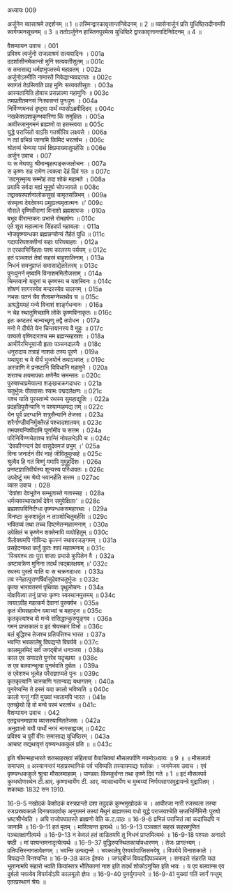 अध्यायः 009

अर्जुनेन व्यासाश्रमे तद्दर्शनम् ॥ 1 ॥ तस्मिन्द्वारकावृत्तान्तनिवेदनम् ॥ 2 ॥ व्यासेनार्जुनं प्रति युधिष्ठिरादीनामपि स्वर्गगमनसूचनम् ॥ 3 ॥ ततोऽर्जुनेन हास्तिनपुरमेत्य युधिष्ठिरे द्वारकावृत्तान्तादिनिवेदनम् ॥ 4 ॥

वैशम्पायन उवाच ।	001  
प्रविश्य त्वर्जुनो राजन्नाश्रमं सत्यवादिनः ।	001a  
ददर्शासीनमेकान्तो मुनिं सत्यवतीसुतम् ॥	001c  
स तमासाद्य धर्मज्ञमुपतस्थे महाव्रतम् ।	002a  
अर्जुनोऽस्मीति नामास्तै निवेद्याभ्यवदत्ततः ॥	002c  
स्वागतं तेऽस्त्विति प्राह मुनिः सत्यवतीसुतः ।	003a  
आस्यतामिति होवाच प्रसन्नात्मा महामुनिः ॥	003c  
तमप्रतीतमनसं निःश्वसन्तं पुनःपुनः ।	004a  
निर्विण्णमनसं दृष्ट्वा पार्थं व्यासोऽब्रवीदिदम् ॥	004c  
नखकेशदशाकुम्भवारिणा किं समुक्षितः ।	005a  
आवीरजानुगमनं ब्राह्मणो वा हतस्त्वया ॥	005c  
युद्धे पराजितो वाऽसि गतश्रीरिव लक्ष्यसे ।	006a  
न त्वां प्रभिन्नं जानामि किमिदं भरतर्षभ ।	006c  
श्रोतव्यं चेन्मया पार्थ क्षिप्रमाख्यातुमर्हसि ॥	006e  
अर्जुन उवाच ।	007  
यः स मेघवपुः श्रीमान्बृहत्पङ्कजलोचनः ।	007a  
स कृष्णः सह रामेण त्यक्त्वा देहं दिवं गतः ॥	007c  
\'तदनुस्मृत्य सम्मोहं तदा शोकं महामते ।	008a  
प्रयामि सर्वदा मह्यं मुमूर्षा चोपजायते ॥	008c  
तद्वाक्यस्पर्शनालोकसुखं चामृतसन्निभम् ।	009a  
संस्मृत्य देवदेवस्य प्रमुह्यत्यमृतात्मनः ॥\'	009c  
मौसले वृष्णिवीराणां विनाशो ब्रह्मशापजः ।	010a  
बभूव वीरान्तकरः प्रभासे रोमहर्षणः ॥	010c  
एते शूरा महात्मानः सिंहदर्पा महाबलाः ।	011a  
भोजवृष्ण्यन्धका ब्रह्मन्नन्योन्यं तैर्हतं युधि ॥	011c  
गदापरिघशक्तीनां सहाः परिघबाहवः ।	012a  
त एरकाभिर्निहताः पश्य कालस्य पर्ययम् ॥	012c  
हतं पञ्चशतं तेषां सहस्रं बाहुशालिनाम् ।	013a  
निधनं समनुप्राप्तं समासाद्येतरेतरम् ॥	013c  
पुनःपुनर्न मृष्यामि विनाशममितौजसाम् ।	014a  
चिन्तयानो यदूनां च कृष्णस्य च यशस्विनः ॥	014c  
शोषणं सागरस्येव मन्दरस्येव चालनम् ।	015a  
नभसः पतनं चैव शैत्यमग्नेस्तथैव च ॥	015c  
अश्रद्धेयमहं मन्ये विनाशं शार्ङ्गधन्वनः ।	016a  
न चेह स्थातुमिच्छामि लोके कृष्णविनाकृतः ॥	016c  
इतः कष्टतरं चान्यच्छृणु तद्वै तपोधन ।	017a  
मनो मे दीर्यते येन चिन्तयानस्य वै मुहुः ॥	017c  
पश्यतो वृष्णिदाराश्च मम ब्रह्मन्सहस्रशः ।	018a  
आभीरैरभिभूयाजौ हृताः पञ्चनदालयैः ॥	018c  
धनुरादाय तत्राहं नाशकं तस्य पूरणे ।	019a  
यथापुरा च मे वीर्यं भुजयोर्न तथाऽभवत् ॥	019c  
अस्त्राणि मे प्रनष्टानि विविधानि महामुने ।	020a  
शराश्च क्षयमापन्नाः क्षणेनैव समन्ततः ॥	020c  
पुरुषश्चाप्रमेयात्मा शङ्खचक्रगदाधरः ।	021a  
चतुर्भुजः पीतवासाः श्यामः पद्मदलेक्षणः ॥	021c  
यश्च याति पुरस्तान्मे रथस्य सुमहाद्युतिः ।	022a  
प्रदहन्रिपुसैन्यानि न पश्याम्यहमद्य तम् ॥	022c  
येन पूर्वं प्रदग्धानि शत्रुसैन्यानि तेजसा ।	023a  
शरैर्गाण्डीवनिर्मुक्तैरहं पश्चादशातयम् ॥	023c  
तमपश्यन्विषीदामि घूर्णामीव च सत्तम ।	024a  
परिनिर्विण्णचेताश्च शान्तिं नोपलभेऽपि च ॥	024c  
\'देवकीनन्दनं देवं वासुदेवमजं प्रभुम् ।\'	025a  
विना जनार्दनं वीरं नाहं जीवितुमुत्सहे ॥	025c  
श्रुत्वैव हि गतं विष्णुं ममापि मुमुहुर्दिशः ।	026a  
प्रनष्टज्ञातिवीर्यस्य शून्यस्य परिधावतः ॥	026c  
उपदेष्टुं मम श्रेयो भवानर्हति सत्तम ॥	027ac  
व्यास उवाच ।	028  
\'देवांशा देवभूतेन सम्भूतास्ते गतास्सह ।	028a  
धर्मव्यवस्थारक्षार्थं देवेन समुपेक्षिताः\' ॥	028c  
ब्रह्मशापविनिर्दग्धा वृष्ण्यन्धकसमहारथाः ।	029a  
विनष्टाः कुरुशार्दूल न ताञ्शोचितुमर्हसि ॥	029c  
भवितव्यं तथा तच्च दिष्टमेतन्महात्मनाम् ।	030a  
उपेक्षितं च कृष्णेन शक्तेनापि व्यपोहितुम् ॥	030c  
त्रैलोक्यमपि गोविन्दः कृत्स्नं स्थावरजङ्गमम् ।	031a  
प्रसहेदन्यथा कर्तुं कुतः शापं महात्मनाम् ॥	031c  
\'स्त्रियश्च ताः पुरा शप्ताः प्रभासे कुपितेन वै ।	032a  
अष्टावक्रेण मुनिना तदर्थं त्वद्बलक्षयम् ॥\'	032c  
रथस्य पुरतो याति यः स चक्रगदाधरः ।	033a  
तव स्नेहात्पुराणर्षिर्वासुदेवश्चतुर्भुजः ॥	033c  
कृत्वा भारावतरणं पृथिव्याः पृथुलोचनः ।	034a  
मोक्षयित्वा तनुं प्राप्तः कृष्णः स्वस्थानमुत्तमम् ॥	034c  
त्वयाऽपीह महत्कर्म देवानां पुरुषर्षभ ।	035a  
कृतं भीमसहायेन यमाभ्यां च महाभुज ॥	035c  
कृतकृत्यांश्च वो मन्ये संसिद्धान्कुरुपुङ्गव ।	036a  
गमनं प्राप्तकालं व इदं श्रेयस्करं विभो ॥	036c  
बलं बुद्धिश्च तेजश्च प्रतिपत्तिश्च भारत ।	037a  
भवन्ति भवकालेषु विपद्यन्ते विपर्यये ॥	037c  
कालमूलमिदं सर्वं जगद्बीजं धनञ्जय ।	038a  
काल एव समादत्ते पुनरेव यदृच्छया ॥	038c  
स एव बलवान्भूत्वा पुनर्भवति दुर्बलः ।	039a  
स एवेशश्च भूत्वेह परैराज्ञाप्यते पुनः ॥	039c  
कृतकृत्यानि चास्त्राणि गतान्यद्य यथागतम् ।	040a  
पुनरेष्यन्ति ते हस्तं यदा कालो भविष्यति ॥	040c  
कालो गन्तुं गतिं मुख्यां भवतामपि भारत ।	041a  
एतच्छ्रेयो हि वो मन्ये परमं भरतर्षभ ॥	041c  
वैशम्पायन उवाच ।	042  
एतद्वचनमाज्ञाय व्यासस्यामिततेजसः ।	042a  
अनुज्ञातो ययौ पार्थो नगरं नागसाह्वयम् ॥	042c  
प्रविश्य च पुरीं वीरः समासाद्य युधिष्ठिरम् ।	043a  
आचष्ट तद्यथावृत्तं वृष्ण्यन्धककुलं प्रति ॥ ॥	043c  

इति श्रीमन्महाभारते शतसाहस्र्यां संहितायां वैयासिक्यां मौसलपर्वणि नवमोऽध्यायः ॥ 9 ॥ 
॥ मौसलपर्व समाप्तम् ॥
अस्यानन्तरं महाप्रस्थानिकं पर्व भविष्यति तस्यायमाद्यः श्लोकः । 
जनमेजय उवाच । 
एवं वृष्ण्यन्धककुले श्रुत्वा मौसलमाहवम् । 
पाण्डवाः किमकुर्वन्त तथा कृष्णे दिवं गते ॥ 1 ॥ 
इदं मौसलपर्व कुम्भघोणस्थेन टी.आर्. कृष्णाचार्येण टी. आर्. व्यासाचार्येण च मुम्बय्यां निर्णयसागरमुद्रायन्त्रे मुद्रापितम् । शकाब्दाः 1832 सन 1910.

16-9-5 नखोदकं केशोदकं वस्त्रप्रान्तो दशा तदुदकं कुम्भमुखोदकं च । आवीरजा नारी रजस्वला तस्या रजःप्रस्रवकाले दिनत्रयादर्वाक् अनुगमनं तस्यां मैथुनं ब्राह्मणस्य वधो युद्धे पराजयश्चेति सप्तभिर्निमित्तैः पुरुषो भ्रष्टश्रीर्भवति । अपि राजोपघातस्ते ब्राह्मणो वेति क.ट.पाठः ॥ 16-9-6 प्रभिन्नं पराजितं त्वां कदाचिदपि न जानामि ॥ 16-9-11 हतं मृतम् । मारितवन्त इत्यर्थः ॥ 16-9-13 पञ्चशतं सहस्रं सहस्रगुणितं पञ्चलक्षाणीत्यर्थः ॥ 16-9-13 न केवलं हतं ताडितमपि तु निधनं प्राप्तमित्यर्थः ॥ 16-9-18 पश्यतः अनादरे षष्ठी । मां पश्यन्तमनादृत्येत्यर्थः ॥ 16-9-37 वुद्धिरुपस्थितकार्यावधारणम् । तेजः प्रागल्भ्यम् । प्रतिपत्तिरनागतावेक्षणम् । भवन्ति उत्पद्यन्ते । भवकालेषु ऐश्वर्यावाप्तिसमयेषु । विपर्यये विनाशकाले । विपद्यन्ते विनश्यन्ति ॥ 16-9-38 कालः ईश्वरः ।  जगद्बीजं वियदादिपञ्चकम् । समादत्ते संहरति यदा भूतानामपि संहारो भवति कियांस्तत्र भौतिकानां नाश इति तदर्थं शोकोऽनुचित इति भावः । य एव बलवान्स एव दुर्बलो भवत्येव विपर्ययोऽपि कालमूलो ज्ञेयः ॥ 16-9-40 पुनर्युगान्तरे ॥ 16-9-41 मुख्यां गतिं स्वर्गं गन्तुम् एतत्प्रस्थानं श्रेयः ॥
